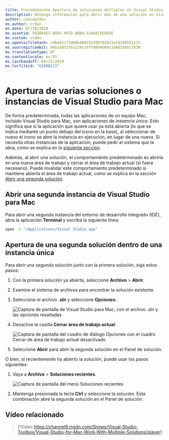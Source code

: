 ```yaml
---
title: Procedimiento Apertura de soluciones múltiples en Visual Studio para Mac
description: Obtenga información para abrir más de una solución en Visual Studio para Mac y para abrir más de una instancia de la aplicación.
author: conceptdev
ms.author: crdun
ms.date: 07/19/2018
ms.assetid: 592BA4E3-8DEF-4FCD-8BA0-519A4CEEE03E
ms.custom: video
ms.openlocfilehash: cdbe02cf3d60b460252f09764521afd240551115
ms.sourcegitcommit: 94b3a052fb1229c7e7f8804b09c1d403385c7630
ms.translationtype: HT
ms.contentlocale: es-ES
ms.lasthandoff: 04/23/2019
ms.locfileid: "62988213"
---
```

# <a name="open-multiple-solutions-or-instances-of-visual-studio-for-mac"></a>Apertura de varias soluciones o instancias de Visual Studio para Mac

De forma predeterminada, todas las aplicaciones de un equipo Mac, incluido Visual Studio para Mac, son aplicaciones de _instancia única_. Esto significa que si la aplicación que quiere usar ya está abierta (lo que se indica mediante un punto debajo del icono en la base), al seleccionar de nuevo el icono se abre la instancia en ejecución, en lugar de una nueva. Si necesita otras instancias de la aplicación, puede pedir al sistema que la abra, como se explica en la [siguiente sección](#open-a-second-instance-of-visual-studio-for-mac).

Además, al abrir una solución, el comportamiento predeterminado es abrirla en una nueva área de trabajo y cerrar el área de trabajo actual (si fuera necesario). Puede invalidar este comportamiento predeterminado si mantiene abierta el área de trabajo actual, como se explica en la sección [Abrir una segunda solución](#open-a-second-solution-inside-a-single-instance).

## <a name="open-a-second-instance-of-visual-studio-for-mac"></a>Abrir una segunda instancia de Visual Studio para Mac

Para abrir una segunda instancia del entorno de desarrollo integrado (IDE), abra la aplicación **Terminal** y escriba la siguiente línea:

```bash
open -n "/Applications/Visual Studio.app"
```

## <a name="open-a-second-solution-inside-a-single-instance"></a>Apertura de una segunda solución dentro de una instancia única

Para abrir una segunda solución junto con la primera solución, siga estos pasos:

1. Con la primera solución ya abierta, seleccione **Archivo** > **Abrir**.
2. Examine el sistema de archivos para encontrar la solución existente.
3. Seleccione el archivo **.sln** y seleccione **Opciones**:

    ![Captura de pantalla de Visual Studio para Mac, con el archivo .sln y las opciones resaltadas](media/open-multiple-solutions-image3.png)

4. Desactive la casilla **Cerrar área de trabajo actual**:

    ![Captura de pantalla del cuadro de diálogo Opciones con el cuadro Cerrar de área de trabajo actual desactivado](media/open-multiple-solutions-image1.png)

5. Seleccione **Abrir** para abrir la segunda solución en el Panel de solución.

O bien, si recientemente ha abierto la solución, puede usar los pasos siguientes:

1. Vaya a **Archivo** > **Soluciones recientes**.

    ![Captura de pantalla del menú Soluciones recientes](media/open-multiple-solutions-image2.png)

1. Mantenga presionada la tecla **Ctrl** y seleccione la solución. Esta combinación abre la segunda solución en el Panel de solución.

## <a name="related-video"></a>Vídeo relacionado

> [!Video https://channel9.msdn.com/Shows/Visual-Studio-Toolbox/Visual-Studio-for-Mac-Work-With-Multiple-Solutions/player]
